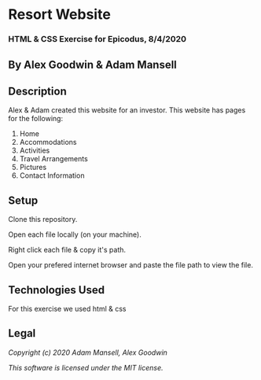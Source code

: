 # Resort Website

### HTML & CSS Exercise for Epicodus, 8/4/2020

## By Alex Goodwin & Adam Mansell

## Description
Alex & Adam created this website for an investor. This website has pages for the following:

1. Home
2. Accommodations
3. Activities
4. Travel Arrangements
5. Pictures
6. Contact Information

## Setup
Clone this repository.

Open each file locally (on your machine).

Right click each file & copy it's path.

Open your prefered internet browser and paste the file path to view the file.

## Technologies Used
For this exercise we used html & css

## Legal
_Copyright (c) 2020 Adam Mansell, Alex Goodwin_

_This software is licensed under the MIT license._
